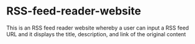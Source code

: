 # RSS-feed-reader-website
This is an RSS feed reader website whereby a  user can input a RSS feed URL and it displays the title, description, and link of the original content
